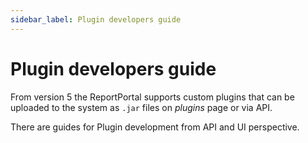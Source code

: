```yaml
---
sidebar_label: Plugin developers guide
---
```


# Plugin developers guide

From version 5 the ReportPortal supports custom plugins that can be uploaded to the system as `.jar` files on _plugins_ page or via API.

There are guides for Plugin development from API and UI perspective.
